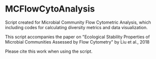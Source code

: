 # MCFlowCytoAnalysis
Script created for Microbial Community Flow Cytometric Analysis, which including codes for calculating diversity metrics and data visualization.

This script accompanies the paper on "Ecological Stability Properties of Microbial Communities Assessed by Flow Cytometry" by Liu et al., 2018

Please cite this work when using the script.
